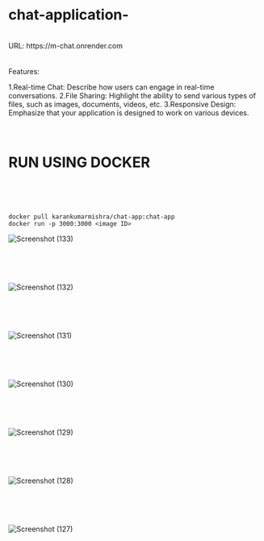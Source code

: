 # chat-application-
<br>
URL: https://m-chat.onrender.com
<br><br><br>
Features:

1.Real-time Chat: Describe how users can engage in real-time conversations.
2.File Sharing: Highlight the ability to send various types of files, such as images, documents, videos, etc.
3.Responsive Design: Emphasize that your application is designed to work on various devices.
<br><br><br>
# RUN USING DOCKER
<br><br><br>
```
docker pull karankumarmishra/chat-app:chat-app
docker run -p 3000:3000 <image ID>
```
![Screenshot (133)](https://github.com/Karan-Kumar-Mishra/chat-application-/assets/93134411/4a66c9b8-0428-4033-8038-12fee59294e4)

<br><br><br>

![Screenshot (132)](https://github.com/Karan-Kumar-Mishra/chat-application-/assets/93134411/5775b6d7-bb19-46b2-811d-c68c42b8a296)

<br><br><br>

![Screenshot (131)](https://github.com/Karan-Kumar-Mishra/chat-application-/assets/93134411/9bf8b2b7-1ee4-40ce-a57e-6cf7173b83ee)

<br><br><br>

![Screenshot (130)](https://github.com/Karan-Kumar-Mishra/chat-application-/assets/93134411/1ab93c85-2bcc-4f6e-956b-f610dcb0e80a)

<br><br><br>

![Screenshot (129)](https://github.com/Karan-Kumar-Mishra/chat-application-/assets/93134411/e3a4c955-4f98-4cc3-97b5-059684636fe2)

<br><br><br>

![Screenshot (128)](https://github.com/Karan-Kumar-Mishra/chat-application-/assets/93134411/7a25f2b5-b19d-4614-8af9-cffca49325ab)

<br><br><br>

![Screenshot (127)](https://github.com/Karan-Kumar-Mishra/chat-application-/assets/93134411/1503a6ba-2a99-44e6-a6df-c55f9bd75525)

<br><br><br>
